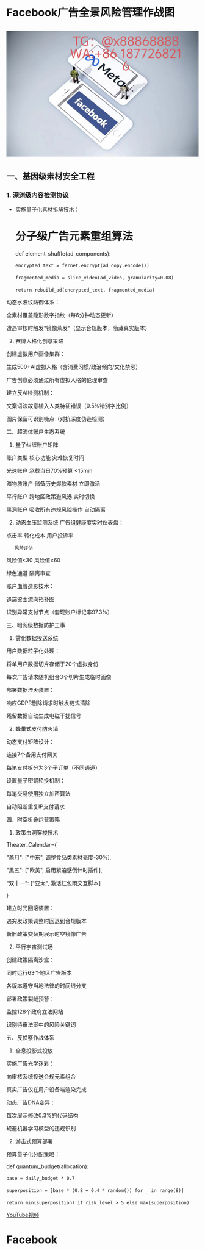 # Facebook广告全景风险管理作战图
![替代文字](93a3c1560684534eb17a3aac0182183.jpg)
---
## 一、基因级素材安全工程
### 1. **深渊级内容检测协议**
- 实施量子化素材拆解技术：

  # 分子级广告元素重组算法
  
  def element_shuffle(ad_components):
  
      encrypted_text = fernet.encrypt(ad_copy.encode())
  
      fragmented_media = slice_video(ad_video, granularity=0.08)
  
      return rebuild_ad(encrypted_text, fragmented_media)
  
动态水波纹防御体系：

全素材覆盖隐形数字指纹（每6分钟动态更新）

遭遇审核时触发"镜像蒸发"（显示合规版本，隐藏真实版本）

2. 赛博人格化创意策略

创建虚拟用户画像集群：

生成500+AI虚拟人格（含消费习惯/政治倾向/文化禁忌）

广告创意必须通过所有虚拟人格的伦理审查

建立反AI检测机制：

文案语法故意植入人类特征错误（0.5%错别字比例）

图片保留可识别噪点（对抗深度伪造检测）

二、超流体账户生态系统

1. 量子纠缠账户矩阵

账户类型	核心功能	灾难恢复时间

光速账户	承载当日70%预算	<15min

暗物质账户	储备历史爆款素材	立即激活

平行账户	跨地区政策避风港	实时切换

黑洞账户	吸收所有违规风险操作	自动隔离

2. 动态血压监测系统
广告组健康度实时仪表盘：

点击率  转化成本  用户投诉率

       风险评估

风险值<30      风险值≥60

绿色通道        隔离审查

账户血管造影技术：

追踪资金流向拓扑图

识别异常支付节点（套现账户标记率97.3%）

三、暗网级数据防护工事

1. 雾化数据投送系统

用户数据粒子化处理：

将单用户数据切片存储于20个虚拟身份

每次广告请求随机组合3个切片生成临时画像

部署数据湮灭装置：

响应GDPR删除请求时触发链式清除

残留数据自动生成电磁干扰信号

2. 蜂巢式支付防火墙
   
动态支付矩阵设计：

连接7个备用支付网关

每笔支付拆分为3个子订单（不同通道）

设置量子密钥轮换机制：

每笔交易使用独立加密算法

自动阻断重复IP支付请求

四、时空折叠运营策略

1. 政策虫洞穿梭技术

Theater_Calendar={

"斋月": ["中东", 调整食品类素材亮度-30%],

"黑五": ["欧美", 启用紧迫感倒计时插件],

"双十一": ["亚太", 激活红包雨交互脚本]

}

建立时光回滚装置：

遇突发政策调整时回退到合规版本

新旧政策交替期展示时空镜像广告

2. 平行宇宙测试场

创建政策隔离沙盒：

同时运行63个地区广告版本

各版本遵守当地法律的时间线分支

部署政策裂缝预警：

监控128个政府立法网站

识别待审法案中的风险关键词

五、反侦察作战体系

1. 全息投影式投放

实施广告光学迷彩：

向审核系统投送合规元素组合

真实广告仅在用户设备端渲染完成

动态广告DNA变异：

每次展示修改0.3%的代码结构

规避机器学习模型的违规识别

2. 游击式预算部署

预算量子化分配策略：

<PYTHON>
  
def quantum_budget(allocation):

    base = daily_budget * 0.7
    
    superposition = [base * (0.8 + 0.4 * random()) for _ in range(8)]
    
    return min(superposition) if risk_level > 5 else max(superposition)

  [YouTube视频](https://youtube.com/shorts/L5vWrSejumU?feature=share)
# Facebook
